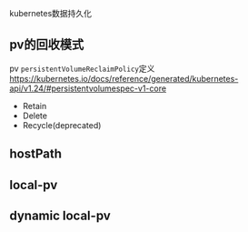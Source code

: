 kubernetes数据持久化

## pv的回收模式
pv `persistentVolumeReclaimPolicy`定义 https://kubernetes.io/docs/reference/generated/kubernetes-api/v1.24/#persistentvolumespec-v1-core

- Retain
- Delete
- Recycle(deprecated)

## hostPath


## local-pv


## dynamic local-pv
